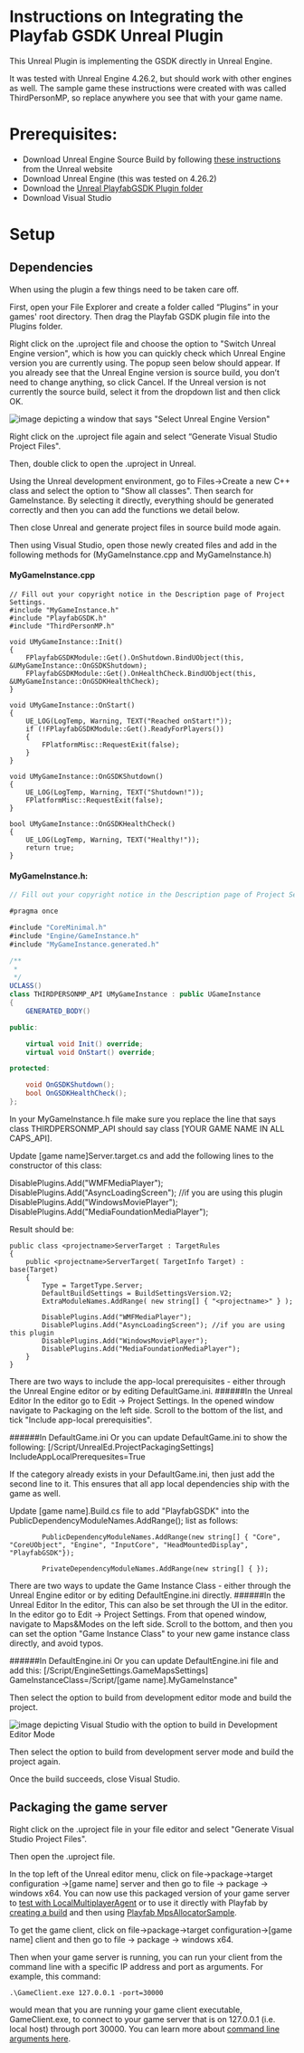 # Instructions on Integrating the Playfab GSDK Unreal Plugin
This Unreal Plugin is implementing the GSDK directly in Unreal Engine.

It was tested with Unreal Engine 4.26.2, but should work with other engines as well. The sample game these instructions were created with was called ThirdPersonMP, so replace anywhere you see that with your game name.

# Prerequisites:
- Download Unreal Engine Source Build by following [these instructions](https://docs.unrealengine.com/4.26/en-US/ProgrammingAndScripting/ProgrammingWithCPP/DownloadingSourceCode/) from the Unreal website
- Download Unreal Engine (this was tested on 4.26.2)
- Download the [Unreal PlayfabGSDK Plugin folder](https://github.com/PlayFab/gsdk/tree/master/UnrealPlugin)
- Download Visual Studio

# Setup

## Dependencies
When using the plugin a few things need to be taken care off.

First, open your File Explorer and create a folder called “Plugins” in your games' root directory. Then drag the Playfab GSDK plugin file into the Plugins folder.

Right click on the .uproject file and choose the option to "Switch Unreal Engine version", which is how you can quickly check which Unreal Engine version you are currently using. 
The popup seen below should appear. If you already see that the Unreal Engine version is source build, you don’t need to change anything, so click Cancel. If the Unreal version is not 
currently the source build, select it from the dropdown list and then click OK. 

![image depicting a window that says "Select Unreal Engine Version"](Documentation/SelectUnrealEngineVersion.png)

Right click on the .uproject file again and select “Generate Visual Studio Project Files".

Then, double click to open the .uproject in Unreal.

Using the Unreal development environment, go to Files->Create a new C++ class and select the option to "Show all classes". Then search for GameInstance. By selecting it directly, everything should be generated correctly and then you can add the functions we detail below.

Then close Unreal and generate project files in source build mode again.

Then using Visual Studio, open those newly created files and add in the following methods for (MyGameInstance.cpp and MyGameInstance.h)

#### MyGameInstance.cpp
```c_cpp 
// Fill out your copyright notice in the Description page of Project Settings.
#include "MyGameInstance.h"
#include "PlayfabGSDK.h"
#include "ThirdPersonMP.h"

void UMyGameInstance::Init()
{
	FPlayfabGSDKModule::Get().OnShutdown.BindUObject(this, &UMyGameInstance::OnGSDKShutdown);
	FPlayfabGSDKModule::Get().OnHealthCheck.BindUObject(this, &UMyGameInstance::OnGSDKHealthCheck);
}

void UMyGameInstance::OnStart()
{
	UE_LOG(LogTemp, Warning, TEXT("Reached onStart!"));
	if (!FPlayfabGSDKModule::Get().ReadyForPlayers())
	{
		FPlatformMisc::RequestExit(false);
	}
}

void UMyGameInstance::OnGSDKShutdown()
{
	UE_LOG(LogTemp, Warning, TEXT("Shutdown!"));
	FPlatformMisc::RequestExit(false);
}

bool UMyGameInstance::OnGSDKHealthCheck()
{
	UE_LOG(LogTemp, Warning, TEXT("Healthy!"));
	return true;
}
```

#### MyGameInstance.h:
```csharp
// Fill out your copyright notice in the Description page of Project Settings.

#pragma once

#include "CoreMinimal.h"
#include "Engine/GameInstance.h"
#include "MyGameInstance.generated.h"

/**
 *
 */
UCLASS()
class THIRDPERSONMP_API UMyGameInstance : public UGameInstance
{
	GENERATED_BODY()

public:

	virtual void Init() override;
	virtual void OnStart() override;

protected:

	void OnGSDKShutdown();
	bool OnGSDKHealthCheck();
};
```
In your MyGameInstance.h file make sure you replace the line that says class THIRDPERSONMP_API should say class [YOUR GAME NAME IN ALL CAPS_API]. 


Update [game name]Server.target.cs and add the following lines to the constructor of this class:

DisablePlugins.Add("WMFMediaPlayer");
DisablePlugins.Add("AsyncLoadingScreen"); //if you are using this plugin
DisablePlugins.Add("WindowsMoviePlayer");
DisablePlugins.Add("MediaFoundationMediaPlayer");

Result should be:
```c_cpp 
public class <projectname>ServerTarget : TargetRules
{
	public <projectname>ServerTarget( TargetInfo Target) : base(Target)
	{
		Type = TargetType.Server;
		DefaultBuildSettings = BuildSettingsVersion.V2;
		ExtraModuleNames.AddRange( new string[] { "<projectname>" } );
		
		DisablePlugins.Add("WMFMediaPlayer");
		DisablePlugins.Add("AsyncLoadingScreen"); //if you are using this plugin
		DisablePlugins.Add("WindowsMoviePlayer");
		DisablePlugins.Add("MediaFoundationMediaPlayer");
	}
}

```

There are two ways to include the app-local prerequisites - either through the Unreal Engine editor or by editing DefaultGame.ini.
######In the Unreal Editor
In the editor go to Edit -> Project Settings. In the opened window navigate to Packaging on the left side. Scroll to the bottom of the list, and tick "Include app-local prerequisities".

######In DefaultGame.ini
Or you can update DefaultGame.ini to show the following:
 [/Script/UnrealEd.ProjectPackagingSettings]
IncludeAppLocalPrerequesites=True

If the category already exists in your DefaultGame.ini, then just add the second line to it. This ensures that all app local dependencies ship with the game as well.

Update [game name].Build.cs file to add "PlayfabGSDK" into the PublicDependencyModuleNames.AddRange(); list as follows:

```c_cpp 
		PublicDependencyModuleNames.AddRange(new string[] { "Core", "CoreUObject", "Engine", "InputCore", "HeadMountedDisplay", "PlayfabGSDK"});

		PrivateDependencyModuleNames.AddRange(new string[] { });
```

There are two ways to update the Game Instance Class - either through the Unreal Engine editor or by editing DefaultEngine.ini directly. 
######In the Unreal Editor
In the editor, This can also be set through the UI in the editor. In the editor go to Edit -> Project Settings. From that opened window,
navigate to Maps&Modes on the left side. Scroll to the bottom, and then you can set the option "Game Instance Class" to your new game instance class directly, and avoid typos.

######In DefaultEngine.ini
Or you can update DefaultEngine.ini file and add this:
[/Script/EngineSettings.GameMapsSettings]
GameInstanceClass=/Script/[game name].MyGameInstance"

Then select the option to build from development editor mode and build the project.

![image depicting Visual Studio with the option to build in Development Editor Mode](Documentation/DevelopmentEditor.png)

Then select the option to build from development server mode and build the project again.

Once the build succeeds, close Visual Studio.

## Packaging the game server

Right click on the .uproject file in your file editor and select "Generate Visual Studio Project Files". 

Then open the .uproject file.

In the top left of the Unreal editor menu, click on file->package->target configuration ->[game name] server and then go to file -> package -> windows x64. 
You can now use this packaged version of your game server to [test with LocalMultiplayerAgent](https://docs.microsoft.com/en-us/gaming/playfab/features/multiplayer/servers/locally-debugging-game-servers-and-integration-with-playfab) 
or to use it directly with Playfab by [creating a build](https://developer.playfab.com/) and then using [Playfab MpsAllocatorSample](https://github.com/PlayFab/MpsSamples/blob/master/MpsAllocatorSample/README.md).

To get the game client, click on file->package->target configuration->[game name] client and then go to file -> package -> windows x64. 

Then when your game server is running, you can run your client from the command line with a specific IP address and port as arguments. For example, this command:

```
.\GameClient.exe 127.0.0.1 -port=30000
```

would mean that you are running your game client executable, GameClient.exe, to connect to your game server that is on 127.0.0.1 (i.e. local host) through port 30000. You can learn more about [command line arguments here](https://docs.unrealengine.com/4.26/en-US/ProductionPipelines/CommandLineArguments/).


